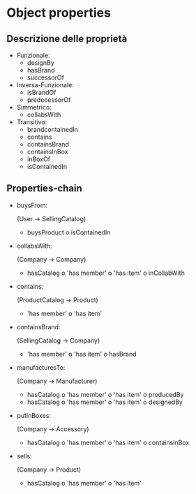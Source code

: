 # Object properties

## Descrizione delle proprietà
-   Funzionale: 
    -   designBy
    -   hasBrand
    -   successorOf
-   Inversa-Funzionale:
    -   isBrandOf
    -   predecessorOf 
-   Simmetrico:
    -   collabsWith
-   Transitivo:
    -   brandcontainedIn
    -   contains
    -   containsBrand
    -   containsInBox
    -   inBoxOf
    -   isContainedIn

## Properties-chain
-   buysFrom: 
    
    (User -> SellingCatalog)
    -   buysProduct o isContainedIn
-   collabsWith: 
    
    (Company -> Company)
    -   hasCatalog o 'has member' o 'has item' o inCollabWith 
-   contains: 
    
    (ProductCatalog -> Product)
    -   'has member' o 'has item'
-   containsBrand: 
    
    (SellingCatalog -> Company)
    -   'has member' o 'has item' o hasBrand
-   manufacturesTo: 
    
    (Company -> Manufacturer)
    -   hasCatalog o 'has member' o 'has item' o producedBy
    -   hasCatalog o 'has member' o 'has item' o designedBy
-   putInBoxes: 
    
    (Company -> Accessory)
    -   hasCatalog o 'has member' o 'has item' o containsInBox
-   sells: 
    
    (Company -> Product)
    -   hasCatalog o 'has member' o 'has item'

